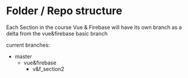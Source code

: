 # Folder / Repo structure

Each Section in the course Vue & Firebase will have its own branch as a delta from the vue&firebase basic branch

current branches:
- master
  - vue&firebase
    - v&f_section2
